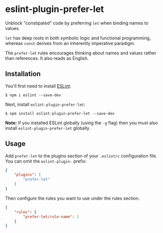 # eslint-plugin-prefer-let

Unblock "constipated" code by preferring `let` when binding names to values.

`let` has deep roots in both symbolic logic and functional programming, whereas
`const` derives from an inherently imperative paradigm.

The `prefer-let` rules encourages thinking about names and values rather than
references. It also reads as English.

## Installation

You'll first need to install [ESLint](http://eslint.org):

```
$ npm i eslint --save-dev
```

Next, install `eslint-plugin-prefer-let`:

```
$ npm install eslint-plugin-prefer-let --save-dev
```

**Note:** If you installed ESLint globally (using the `-g` flag) then you must also install `eslint-plugin-prefer-let` globally.

## Usage

Add `prefer-let` to the plugins section of your `.eslintrc` configuration file. You can omit the `eslint-plugin-` prefix:

```json
{
    "plugins": [
        "prefer-let"
    ]
}
```


Then configure the rules you want to use under the rules section.

```json
{
    "rules": {
        "prefer-let/rule-name": 2
    }
}
```

